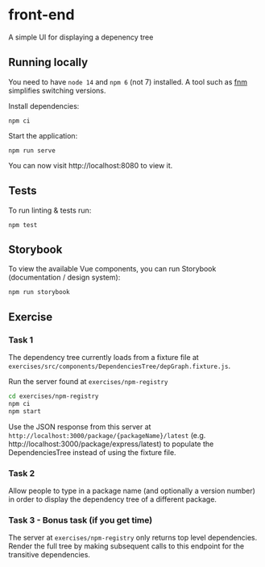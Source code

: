 # front-end

A simple UI for displaying a depenency tree

## Running locally

You need to have `node 14` and `npm 6` (not 7) installed. A tool such as [fnm](https://github.com/Schniz/fnm) simplifies switching versions.

Install dependencies:

```
npm ci
```

Start the application:

```
npm run serve
```

You can now visit http://localhost:8080 to view it.

## Tests

To run linting & tests run:

```
npm test
```

## Storybook

To view the available Vue components, you can run Storybook (documentation / design system):

```
npm run storybook
```

## Exercise

### Task 1

The dependency tree currently loads from a fixture file at `exercises/src/components/DependenciesTree/depGraph.fixture.js`.

Run the server found at `exercises/npm-registry`

```bash
cd exercises/npm-registry
npm ci
npm start
```

Use the JSON response from this server at `http://localhost:3000/package/{packageName}/latest` (e.g. http://localhost:3000/package/express/latest) to populate the DependenciesTree instead of using the fixture file.

### Task 2

Allow people to type in a package name (and optionally a version number) in order to display the dependency tree of a different package.

### Task 3 - Bonus task (if you get time)

The server at `exercises/npm-registry` only returns top level dependencies. Render the full tree by making subsequent calls to this endpoint for the transitive dependencies.
